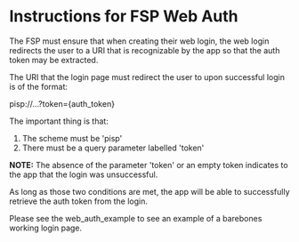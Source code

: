 # Instructions for FSP Web Auth

The FSP must ensure that when creating their web login, the web login redirects the user to a URI that is recognizable by the app so that the auth token may be extracted.

The URI that the login page must redirect the user to upon successful login is of the format:

pisp://...?token={auth_token}

The important thing is that:

1. The scheme must be 'pisp'
2. There must be a query parameter labelled 'token'

**NOTE:** The absence of the parameter 'token' or an empty token indicates to the app that the login was unsuccessful.

As long as those two conditions are met, the app will be able to successfully retrieve the auth token from the login.

Please see the web_auth_example to see an example of a barebones working login page.

